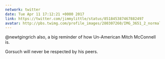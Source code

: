 ```yaml
---
network: twitter
date: Tue Apr 11 17:12:21 +0000 2017
link: https://twitter.com/jimmylittle/status/851845387467882497
avatar: http://pbs.twimg.com/profile_images/280307260/IMG_3651_2_normal.jpg
---
```


@newtgingrich also, a big reminder of how Un-American Mitch McConnell is. 

Gorsuch will never be respected by his peers.
